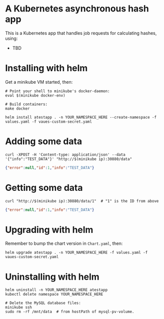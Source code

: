 # A Kubernetes asynchronous hash app

This is a Kubernetes app that handles job requests for calculating hashes, using:

* TBD

# Installing with helm

Get a minikube VM started, then:

```shell
# Point your shell to minikube's docker-daemon:
eval $(minikube docker-env)

# Build containers:
make docker

helm install atestapp . -n YOUR_NAMESPACE_HERE --create-namespace -f values.yaml -f vaues-custom-secret.yaml
```

# Adding some data

```shell
curl -XPOST -H 'Content-type: application/json' --data '{"info":"TEST_DATA"}' "http://$(minikube ip):30880/data"
```
```json
{"error":null,"id":1,"info":"TEST_DATA"}
```

# Getting some data

```shell
curl "http://$(minikube ip):30880/data/1"  # "1" is the ID from above
```
```json
{"error":null,"id":1,"info":"TEST_DATA"}
```

# Upgrading with helm

Remember to bump the chart version in `Chart.yaml`, then:

```shell
helm upgrade atestapp . -n YOUR_NAMESPACE_HERE -f values.yaml -f vaues-custom-secret.yaml
```

# Uninstalling with helm

```shell
helm uninstall -n YOUR_NAMESPACE_HERE atestapp
kubectl delete namespace YOUR_NAMESPACE_HERE

# Delete the MySQL database files:
minikube ssh
sudo rm -rf /mnt/data  # from hostPath of mysql-pv-volume.
```
